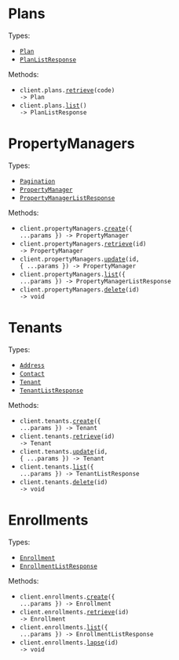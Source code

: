 # Plans

Types:

- <code><a href="./src/resources/plans.ts">Plan</a></code>
- <code><a href="./src/resources/plans.ts">PlanListResponse</a></code>

Methods:

- <code title="get /api/plans/{code}">client.plans.<a href="./src/resources/plans.ts">retrieve</a>(code) -> Plan</code>
- <code title="get /api/plans">client.plans.<a href="./src/resources/plans.ts">list</a>() -> PlanListResponse</code>

# PropertyManagers

Types:

- <code><a href="./src/resources/property-managers.ts">Pagination</a></code>
- <code><a href="./src/resources/property-managers.ts">PropertyManager</a></code>
- <code><a href="./src/resources/property-managers.ts">PropertyManagerListResponse</a></code>

Methods:

- <code title="post /api/property-managers">client.propertyManagers.<a href="./src/resources/property-managers.ts">create</a>({ ...params }) -> PropertyManager</code>
- <code title="get /api/property-managers/{id}">client.propertyManagers.<a href="./src/resources/property-managers.ts">retrieve</a>(id) -> PropertyManager</code>
- <code title="patch /api/property-managers/{id}">client.propertyManagers.<a href="./src/resources/property-managers.ts">update</a>(id, { ...params }) -> PropertyManager</code>
- <code title="get /api/property-managers">client.propertyManagers.<a href="./src/resources/property-managers.ts">list</a>({ ...params }) -> PropertyManagerListResponse</code>
- <code title="delete /api/property-managers/{id}">client.propertyManagers.<a href="./src/resources/property-managers.ts">delete</a>(id) -> void</code>

# Tenants

Types:

- <code><a href="./src/resources/tenants.ts">Address</a></code>
- <code><a href="./src/resources/tenants.ts">Contact</a></code>
- <code><a href="./src/resources/tenants.ts">Tenant</a></code>
- <code><a href="./src/resources/tenants.ts">TenantListResponse</a></code>

Methods:

- <code title="post /api/tenants">client.tenants.<a href="./src/resources/tenants.ts">create</a>({ ...params }) -> Tenant</code>
- <code title="get /api/tenants/{id}">client.tenants.<a href="./src/resources/tenants.ts">retrieve</a>(id) -> Tenant</code>
- <code title="patch /api/tenants/{id}">client.tenants.<a href="./src/resources/tenants.ts">update</a>(id, { ...params }) -> Tenant</code>
- <code title="get /api/tenants">client.tenants.<a href="./src/resources/tenants.ts">list</a>({ ...params }) -> TenantListResponse</code>
- <code title="delete /api/tenants/{id}">client.tenants.<a href="./src/resources/tenants.ts">delete</a>(id) -> void</code>

# Enrollments

Types:

- <code><a href="./src/resources/enrollments.ts">Enrollment</a></code>
- <code><a href="./src/resources/enrollments.ts">EnrollmentListResponse</a></code>

Methods:

- <code title="post /api/enrollments">client.enrollments.<a href="./src/resources/enrollments.ts">create</a>({ ...params }) -> Enrollment</code>
- <code title="get /api/enrollments/{id}">client.enrollments.<a href="./src/resources/enrollments.ts">retrieve</a>(id) -> Enrollment</code>
- <code title="get /api/enrollments">client.enrollments.<a href="./src/resources/enrollments.ts">list</a>({ ...params }) -> EnrollmentListResponse</code>
- <code title="delete /api/enrollments/{id}">client.enrollments.<a href="./src/resources/enrollments.ts">lapse</a>(id) -> void</code>
